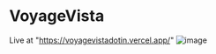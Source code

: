 # VoyageVista
Live at "https://voyagevistadotin.vercel.app/"
![image](https://github.com/user-attachments/assets/05b26173-0ab3-45a3-abcf-54d3d5c8b609)


